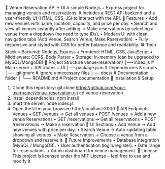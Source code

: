 🏨 Venue Reservation API + UI
A simple Node.js + Express project for managing venues and reservations. It includes a REST API backend and a user-friendly UI (HTML, CSS, JS) to interact with the API.
🚀 Features
•	Add new venues with name, location, capacity, and price per day.
•	Search and view all venues instantly after adding.
•	Make reservations by selecting a venue from a dropdown (no need to type IDs).
•	Modern UI with clean navigation tabs (Add Venue, Search Venue, Make Reservation).
•	Fully responsive and styled with CSS for better balance and readability.
🛠️ Tech Stack
•	Backend: Node.js, Express
•	Frontend: HTML, CSS, JavaScript
•	Middleware: CORS, Body Parser
•	Storage: In-memory (can be upgraded to MySQL/MongoDB)
📂 Project Structure
venue-reservation/
│── index.js          # Main server + API routes + UI
│── package.json      # Dependencies & scripts
│── .gitignore        # Ignore unnecessary files
│── docs/             # Documentation folder
│    └── README.md    # Project documentation
🔧 Installation & Setup
1.	Clone this repository:
   git clone https://github.com/your-username/venue-reservation.git
   cd venue-reservation
2.	Install dependencies:
   npm install
3.	Start the server:
   node index.js
4.	Open the UI in your browser:
   http://localhost:3000
📌 API Endpoints
Venues
•	GET /venues → Get all venues
•	POST /venues → Add a new venue
Reservations
•	GET /reservations → Get all reservations
•	POST /reservations → Make a reservation
🎨 UI Sections
•	Add Venue → Add new venues with price per day.
•	Search Venue → Auto-updating table showing all venues.
•	Make Reservation → Choose a venue from a dropdown and reserve it.
📝 Future Improvements
•	Database integration (MySQL / MongoDB).
•	User authentication (login/register).
•	Date range for reservations.
•	Admin dashboard for venue management.
📄 License
This project is licensed under the MIT License – feel free to use and modify it.
